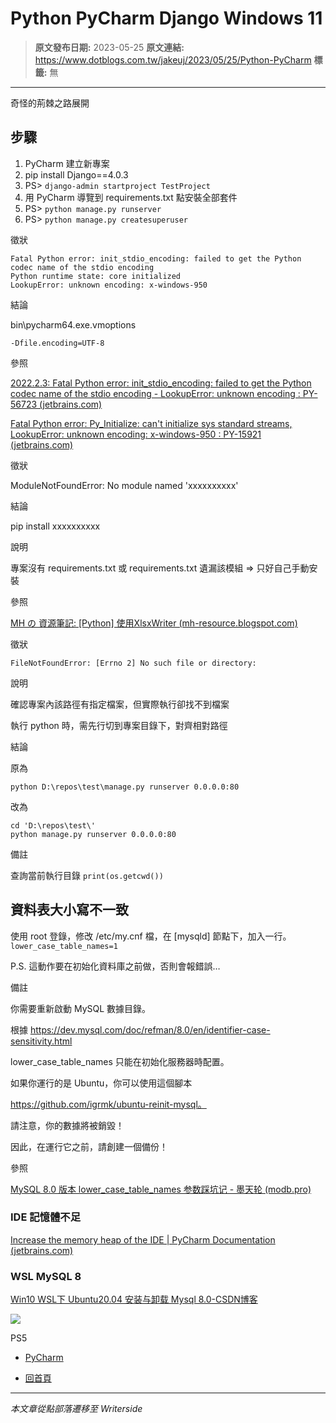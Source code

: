 # Python PyCharm Django Windows 11

> **原文發布日期:** 2023-05-25
> **原文連結:** https://www.dotblogs.com.tw/jakeuj/2023/05/25/Python-PyCharm
> **標籤:** 無

---

奇怪的荊棘之路展開

## 步驟

1. PyCharm 建立新專案
2. pip install Django==4.0.3
3. PS> `django-admin startproject TestProject`
4. 用 PyCharm 導覽到 requirements.txt 點安裝全部套件
5. PS> `python manage.py runserver`
6. PS> `python manage.py createsuperuser`

徵狀

```
Fatal Python error: init_stdio_encoding: failed to get the Python codec name of the stdio encoding
Python runtime state: core initialized
LookupError: unknown encoding: x-windows-950
```

結論

bin\pycharm64.exe.vmoptions

`-Dfile.encoding=UTF-8`

參照

[2022.2.3: Fatal Python error: init\_stdio\_encoding: failed to get the Python codec name of the stdio encoding - LookupError: unknown encoding : PY-56723 (jetbrains.com)](https://youtrack.jetbrains.com/issue/PY-56723/2022.2.3-Fatal-Python-error-initstdioencoding-failed-to-get-the-Python-codec-name-of-the-stdio-encoding-LookupError-unknown)

[Fatal Python error: Py\_Initialize: can't initialize sys standard streams, LookupError: unknown encoding: x-windows-950 : PY-15921 (jetbrains.com)](https://youtrack.jetbrains.com/issue/PY-15921)

徵狀

ModuleNotFoundError: No module named 'xxxxxxxxxx'

結論

pip install xxxxxxxxxx

說明

專案沒有 requirements.txt 或 requirements.txt 遺漏該模組 => 只好自己手動安裝

參照

[MH の 資源筆記: [Python] 使用XlsxWriter (mh-resource.blogspot.com)](https://mh-resource.blogspot.com/2017/10/python-xlsxwriter.html)

徵狀

`FileNotFoundError: [Errno 2] No such file or directory:`

說明

確認專案內該路徑有指定檔案，但實際執行卻找不到檔案

執行 python 時，需先行切到專案目錄下，對齊相對路徑

結論

原為

`python D:\repos\test\manage.py runserver 0.0.0.0:80`

改為

```
cd 'D:\repos\test\'
python manage.py runserver 0.0.0.0:80
```

備註

查詢當前執行目錄 `print(os.getcwd())`

## 資料表大小寫不一致

使用 root 登錄，修改 /etc/my.cnf 檔，在 [mysqld] 節點下，加入一行。 `lower_case_table_names=1`

P.S. 這動作要在初始化資料庫之前做，否則會報錯誤…

備註

你需要重新啟動 MySQL 數據目錄。

根據 https://dev.mysql.com/doc/refman/8.0/en/identifier-case-sensitivity.html

lower\_case\_table\_names 只能在初始化服務器時配置。

如果你運行的是 Ubuntu，你可以使用這個腳本

https://github.com/igrmk/ubuntu-reinit-mysql。

請注意，你的數據將被銷毀！

因此，在運行它之前，請創建一個備份！

參照

[MySQL 8.0 版本 lower\_case\_table\_names 参数踩坑记 - 墨天轮 (modb.pro)](https://www.modb.pro/db/48280)

### IDE 記憶體不足

[Increase the memory heap of the IDE | PyCharm Documentation (jetbrains.com)](https://www.jetbrains.com/help/pycharm/increasing-memory-heap.html)

### WSL MySQL 8

[Win10 WSL下 Ubuntu20.04 安装与卸载 Mysql 8.0-CSDN博客](https://blog.csdn.net/ychen219/article/details/123711116)

![](https://card.psnprofiles.com/1/jakeuj.png)

PS5

* [PyCharm](/jakeuj/Tags?qq=PyCharm)

* [回首頁](/jakeuj)

---

*本文章從點部落遷移至 Writerside*
